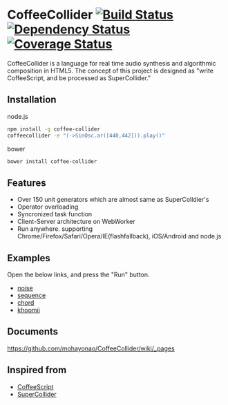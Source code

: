 # CoffeeCollider [![Build Status](https://travis-ci.org/mohayonao/CoffeeCollider.png?branch=master)](https://travis-ci.org/mohayonao/CoffeeCollider) [![Dependency Status](https://david-dm.org/mohayonao/CoffeeCollider.png)](https://david-dm.org/mohayonao/CoffeeCollider) [![Coverage Status](https://coveralls.io/repos/mohayonao/CoffeeCollider/badge.png?branch=master)](https://coveralls.io/r/mohayonao/CoffeeCollider?branch=master)

CoffeeCollider is a language for real time audio synthesis and algorithmic composition in HTML5. The concept of this project is designed as "write CoffeeScript, and be processed as SuperCollider."

## Installation
node.js
```sh
npm install -g coffee-collider
coffeecollider -e "(->SinOsc.ar([440,442])).play()"
```

bower
```sh
bower install coffee-collider
```

## Features
- Over 150 unit generators which are almost same as SuperColldier's
- Operator overloading
- Syncronized task function
- Client-Server architecture on WebWorker
- Run anywhere. supporting Chrome/Firefox/Safari/Opera/IE(flashfallback), iOS/Android and node.js

## Examples
Open the below links, and press the "Run" button.

- [noise](http://mohayonao.github.io/CoffeeCollider/#noise.coffee)
- [sequence](http://mohayonao.github.io/CoffeeCollider/#sequence.coffee)
- [chord](http://mohayonao.github.io/CoffeeCollider/#chord.coffee)
- [khoomii](http://mohayonao.github.io/CoffeeCollider/#khoomii.coffee)

## Documents

https://github.com/mohayonao/CoffeeCollider/wiki/_pages

## Inspired from
- [CoffeeScript](http://coffeescript.org/)
- [SuperCollider](http://supercollider.sourceforge.net/)
